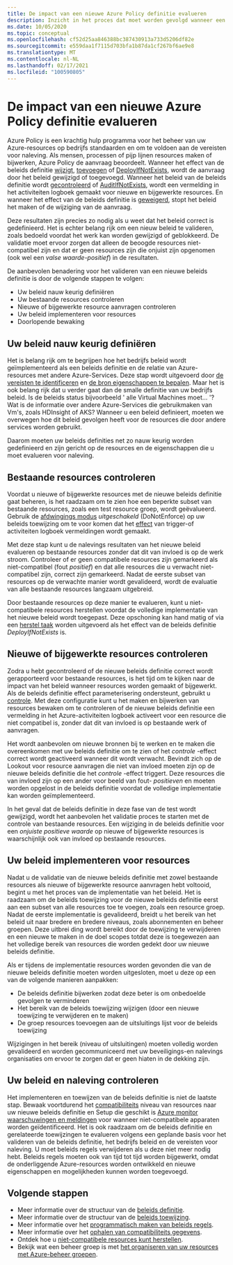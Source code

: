 ```yaml
---
title: De impact van een nieuwe Azure Policy definitie evalueren
description: Inzicht in het proces dat moet worden gevolgd wanneer een nieuwe beleids definitie wordt geïntroduceerd in uw Azure-omgeving.
ms.date: 10/05/2020
ms.topic: conceptual
ms.openlocfilehash: cf52d25aa846388bc387430913a733d5206df82e
ms.sourcegitcommit: e559daa1f7115d703bfa1b87da1cf267bf6ae9e8
ms.translationtype: MT
ms.contentlocale: nl-NL
ms.lasthandoff: 02/17/2021
ms.locfileid: "100590805"
---
```

# <a name="evaluate-the-impact-of-a-new-azure-policy-definition"></a>De impact van een nieuwe Azure Policy definitie evalueren

Azure Policy is een krachtig hulp programma voor het beheer van uw Azure-resources op bedrijfs standaarden en om te voldoen aan de vereisten voor naleving. Als mensen, processen of pijp lijnen resources maken of bijwerken, Azure Policy de aanvraag beoordeelt. Wanneer het effect van de beleids definitie [wijzigt](./effects.md#modify), [toevoegen](./effects.md#deny) of [DeployIfNotExists](./effects.md#deployifnotexists), wordt de aanvraag door het beleid gewijzigd of toegevoegd. Wanneer het beleid van de beleids definitie wordt [gecontroleerd](./effects.md#audit) of [AuditIfNotExists](./effects.md#auditifnotexists), wordt een vermelding in het activiteiten logboek gemaakt voor nieuwe en bijgewerkte resources. En wanneer het effect van de beleids definitie is [geweigerd](./effects.md#deny), stopt het beleid het maken of de wijziging van de aanvraag.

Deze resultaten zijn precies zo nodig als u weet dat het beleid correct is gedefinieerd. Het is echter belang rijk om een nieuw beleid te valideren, zoals bedoeld voordat het werk kan worden gewijzigd of geblokkeerd. De validatie moet ervoor zorgen dat alleen de beoogde resources niet-compatibel zijn en dat er geen resources zijn die onjuist zijn opgenomen (ook wel een _valse waarde-positief_) in de resultaten.

De aanbevolen benadering voor het valideren van een nieuwe beleids definitie is door de volgende stappen te volgen:

- Uw beleid nauw keurig definiëren
- Uw bestaande resources controleren
- Nieuwe of bijgewerkte resource aanvragen controleren
- Uw beleid implementeren voor resources
- Doorlopende bewaking

## <a name="tightly-define-your-policy"></a>Uw beleid nauw keurig definiëren

Het is belang rijk om te begrijpen hoe het bedrijfs beleid wordt geïmplementeerd als een beleids definitie en de relatie van Azure-resources met andere Azure-Services. Deze stap wordt uitgevoerd door [de vereisten te identificeren](../tutorials/create-custom-policy-definition.md#identify-requirements) en [de bron eigenschappen te bepalen](../tutorials/create-custom-policy-definition.md#determine-resource-properties).
Maar het is ook belang rijk dat u verder gaat dan de smalle definitie van uw bedrijfs beleid. Is de beleids status bijvoorbeeld ' alle Virtual Machines moet... '? Wat is de informatie over andere Azure-Services die gebruikmaken van Vm's, zoals HDInsight of AKS? Wanneer u een beleid definieert, moeten we overwegen hoe dit beleid gevolgen heeft voor de resources die door andere services worden gebruikt.

Daarom moeten uw beleids definities net zo nauw keurig worden gedefinieerd en zijn gericht op de resources en de eigenschappen die u moet evalueren voor naleving.

## <a name="audit-existing-resources"></a>Bestaande resources controleren

Voordat u nieuwe of bijgewerkte resources met de nieuwe beleids definitie gaat beheren, is het raadzaam om te zien hoe een beperkte subset van bestaande resources, zoals een test resource groep, wordt geëvalueerd. Gebruik de [afdwingings modus](./assignment-structure.md#enforcement-mode) _uitgeschakeld_ (DoNotEnforce) op uw beleids toewijzing om te voor komen dat het [effect](./effects.md) van trigger-of activiteiten logboek vermeldingen wordt gemaakt.

Met deze stap kunt u de nalevings resultaten van het nieuwe beleid evalueren op bestaande resources zonder dat dit van invloed is op de werk stroom. Controleer of er geen compatibele resources zijn gemarkeerd als niet-compatibel (fout _positief_) en dat alle resources die u verwacht niet-compatibel zijn, correct zijn gemarkeerd.
Nadat de eerste subset van resources op de verwachte manier wordt gevalideerd, wordt de evaluatie van alle bestaande resources langzaam uitgebreid.

Door bestaande resources op deze manier te evalueren, kunt u niet-compatibele resources herstellen voordat de volledige implementatie van het nieuwe beleid wordt toegepast. Deze opschoning kan hand matig of via een [herstel taak](../how-to/remediate-resources.md) worden uitgevoerd als het effect van de beleids definitie _DeployIfNotExists_ is.

## <a name="audit-new-or-updated-resources"></a>Nieuwe of bijgewerkte resources controleren

Zodra u hebt gecontroleerd of de nieuwe beleids definitie correct wordt gerapporteerd voor bestaande resources, is het tijd om te kijken naar de impact van het beleid wanneer resources worden gemaakt of bijgewerkt. Als de beleids definitie effect parameterisering ondersteunt, gebruikt u [controle](./effects.md#audit). Met deze configuratie kunt u het maken en bijwerken van resources bewaken om te controleren of de nieuwe beleids definitie een vermelding in het Azure-activiteiten logboek activeert voor een resource die niet compatibel is, zonder dat dit van invloed is op bestaande werk of aanvragen.

Het wordt aanbevolen om nieuwe bronnen bij te werken en te maken die overeenkomen met uw beleids definitie om te zien of het _controle_ -effect correct wordt geactiveerd wanneer dit wordt verwacht. Bevindt zich op de Lookout voor resource aanvragen die niet van invloed moeten zijn op de nieuwe beleids definitie die het _controle_ -effect triggert.
Deze resources die van invloed zijn op een ander voor beeld van fout- _positieven_ en moeten worden opgelost in de beleids definitie voordat de volledige implementatie kan worden geïmplementeerd.

In het geval dat de beleids definitie in deze fase van de test wordt gewijzigd, wordt het aanbevolen het validatie proces te starten met de controle van bestaande resources. Een wijziging in de beleids definitie voor een _onjuiste positieve waarde_ op nieuwe of bijgewerkte resources is waarschijnlijk ook van invloed op bestaande resources.

## <a name="deploy-your-policy-to-resources"></a>Uw beleid implementeren voor resources

Nadat u de validatie van de nieuwe beleids definitie met zowel bestaande resources als nieuwe of bijgewerkte resource aanvragen hebt voltooid, begint u met het proces van de implementatie van het beleid. Het is raadzaam om de beleids toewijzing voor de nieuwe beleids definitie eerst aan een subset van alle resources toe te voegen, zoals een resource groep. Nadat de eerste implementatie is gevalideerd, breidt u het bereik van het beleid uit naar bredere en bredere niveaus, zoals abonnementen en beheer groepen. Deze uitbrei ding wordt bereikt door de toewijzing te verwijderen en een nieuwe te maken in de doel scopes totdat deze is toegewezen aan het volledige bereik van resources die worden gedekt door uw nieuwe beleids definitie.

Als er tijdens de implementatie resources worden gevonden die van de nieuwe beleids definitie moeten worden uitgesloten, moet u deze op een van de volgende manieren aanpakken:

- De beleids definitie bijwerken zodat deze beter is om onbedoelde gevolgen te verminderen
- Het bereik van de beleids toewijzing wijzigen (door een nieuwe toewijzing te verwijderen en te maken)
- De groep resources toevoegen aan de uitsluitings lijst voor de beleids toewijzing

Wijzigingen in het bereik (niveau of uitsluitingen) moeten volledig worden gevalideerd en worden gecommuniceerd met uw beveiligings-en nalevings organisaties om ervoor te zorgen dat er geen hiaten in de dekking zijn.

## <a name="monitor-your-policy-and-compliance"></a>Uw beleid en naleving controleren

Het implementeren en toewijzen van de beleids definitie is niet de laatste stap. Bewaak voortdurend het [compatibiliteits](../how-to/get-compliance-data.md) niveau van resources naar uw nieuwe beleids definitie en Setup die geschikt is [Azure monitor waarschuwingen en meldingen](../../../azure-monitor/alerts/alerts-overview.md) voor wanneer niet-compatibele apparaten worden geïdentificeerd. Het is ook raadzaam om de beleids definitie en gerelateerde toewijzingen te evalueren volgens een geplande basis voor het valideren van de beleids definitie, het bedrijfs beleid en de vereisten voor naleving. U moet beleids regels verwijderen als u deze niet meer nodig hebt. Beleids regels moeten ook van tijd tot tijd worden bijgewerkt, omdat de onderliggende Azure-resources worden ontwikkeld en nieuwe eigenschappen en mogelijkheden kunnen worden toegevoegd.

## <a name="next-steps"></a>Volgende stappen

- Meer informatie over de structuur van de [beleids definitie](./definition-structure.md).
- Meer informatie over de structuur van de [beleids toewijzing](./assignment-structure.md).
- Meer informatie over het [programmatisch maken van beleids regels](../how-to/programmatically-create.md).
- Meer informatie over het [ophalen van compatibiliteits gegevens](../how-to/get-compliance-data.md).
- Ontdek hoe u [niet-compatibele resources kunt herstellen](../how-to/remediate-resources.md).
- Bekijk wat een beheer groep is met [het organiseren van uw resources met Azure-beheer groepen](../../management-groups/overview.md).